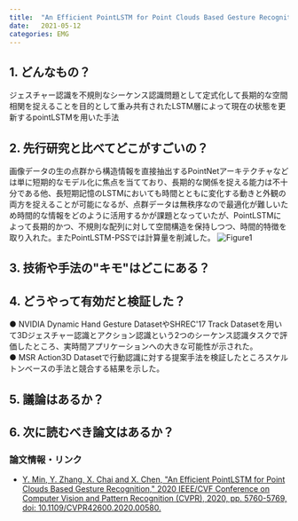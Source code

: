 ```yaml
---
title:  "An Efficient PointLSTM for Point Clouds Based Gesture Recognition"
date:   2021-05-12
categories: EMG
---
```


## 1. どんなもの？
 ジェスチャー認識を不規則なシーケンス認識問題として定式化して長期的な空間相関を捉えることを目的として重み共有されたLSTM層によって現在の状態を更新するpointLSTMを用いた手法  
## 2. 先行研究と比べてどこがすごいの？
 画像データの生の点群から構造情報を直接抽出するPointNetアーキテクチャなどは単に短期的なモデル化に焦点を当てており、長期的な関係を捉える能力は不十分である他、長短期記憶のLSTMにおいても時間とともに変化する動きと外観の両方を捉えることが可能になるが、点群データは無秩序なので最適化が難しいため時間的な情報をどのように活用するかが課題となっていたが、PointLSTMによって長期的かつ、不規則な配列に対して空間構造を保持しつつ、時間的特徴を取り入れた。またPointLSTM-PSSでは計算量を削減した。
 ![Figure1](https://ieeexplore.ieee.org/mediastore_new/IEEE/content/media/9142308/9156271/9157795/716800f760-fig-1-source-small.gif)  
## 3. 技術や手法の"キモ"はどこにある？
 

## 4. どうやって有効だと検証した？
 ● NVIDIA Dynamic Hand Gesture DatasetやSHREC'17 Track Datasetを用いて3Dジェスチャー認識とアクション認識という2つのシーケンス認識タスクで評価したところ、実時間アプリケーションへの大きな可能性が示された。  
 ● MSR Action3D Datasetで行動認識に対する提案手法を検証したところスケルトンベースの手法と競合する結果を示した。   

## 5. 議論はあるか？

## 6. 次に読むべき論文はあるか？

### 論文情報・リンク

- [Y. Min, Y. Zhang, X. Chai and X. Chen, "An Efficient PointLSTM for Point Clouds Based Gesture Recognition," 2020 IEEE/CVF Conference on Computer Vision and Pattern Recognition (CVPR), 2020, pp. 5760-5769, doi: 10.1109/CVPR42600.2020.00580.](https://ieeexplore.ieee.org/document/9157795)
  
